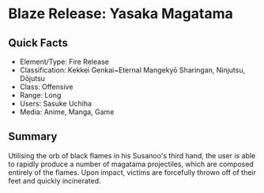 # Blaze Release: Yasaka Magatama

## Quick Facts
- Element/Type: Fire Release
- Classification: Kekkei Genkai~Eternal Mangekyō Sharingan, Ninjutsu, Dōjutsu
- Class: Offensive
- Range: Long
- Users: Sasuke Uchiha
- Media: Anime, Manga, Game

## Summary
Utilising the orb of black flames in his Susanoo's third hand, the user is able to rapidly produce a number of magatama projectiles, which are composed entirely of the flames. Upon impact, victims are forcefully thrown off of their feet and quickly incinerated.

